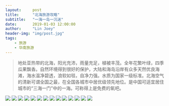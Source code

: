 ```yaml
---
layout:     post
title:      "北海旅游攻略"
subtitle:   "一海一岛一沉迷"
date:       2019-01-03 12:00:00
author:     "Lin Joey"
header-img: "img/post.jpg"
tags:
    - 旅游
    - 华南旅游
---
```

>地处亚热带的北海，阳光充沛，雨量充足，植被丰茂。全年花繁叶绿，四季瓜果飘香。自然环境得到很好的保护，大陆和海岛沿岸有众多天然优良海滩，海水温净碧透，浪软如毯，自净力强。水质为国家一级标准。北海空气的清新可谓全国之最，在全国各城市中居优级领先地位。是中国可适宜居住城市的“三海一门”中的一海。可称得上是免费的氧吧。

![](https://linjoey-image.oss-cn-beijing.aliyuncs.com/我是驴友-北海旅游攻略_页面_01.jpg)
![](https://linjoey-image.oss-cn-beijing.aliyuncs.com/我是驴友-北海旅游攻略_页面_02.jpg)
![](https://linjoey-image.oss-cn-beijing.aliyuncs.com/我是驴友-北海旅游攻略_页面_03.jpg)
![](https://linjoey-image.oss-cn-beijing.aliyuncs.com/我是驴友-北海旅游攻略_页面_04.jpg)
![](https://linjoey-image.oss-cn-beijing.aliyuncs.com/我是驴友-北海旅游攻略_页面_05.jpg)
![](https://linjoey-image.oss-cn-beijing.aliyuncs.com/我是驴友-北海旅游攻略_页面_06.jpg)
![](https://linjoey-image.oss-cn-beijing.aliyuncs.com/我是驴友-北海旅游攻略_页面_07.jpg)
![](https://linjoey-image.oss-cn-beijing.aliyuncs.com/我是驴友-北海旅游攻略_页面_08.jpg)
![](https://linjoey-image.oss-cn-beijing.aliyuncs.com/我是驴友-北海旅游攻略_页面_09.jpg)
![](https://linjoey-image.oss-cn-beijing.aliyuncs.com/我是驴友-北海旅游攻略_页面_10.jpg)
![](https://linjoey-image.oss-cn-beijing.aliyuncs.com/我是驴友-北海旅游攻略_页面_11.jpg)
![](https://linjoey-image.oss-cn-beijing.aliyuncs.com/我是驴友-北海旅游攻略_页面_12.jpg)
![](https://linjoey-image.oss-cn-beijing.aliyuncs.com/我是驴友-北海旅游攻略_页面_13.jpg)
![](https://linjoey-image.oss-cn-beijing.aliyuncs.com/我是驴友-北海旅游攻略_页面_14.jpg)
